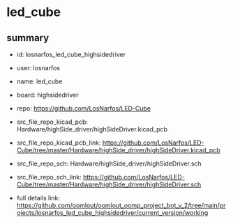 # led_cube
 
## summary 
* id: losnarfos_led_cube_highsidedriver
* user: losnarfos
* name: led_cube
* board: highsidedriver
* repo: https://github.com/LosNarfos/LED-Cube
* src_file_repo_kicad_pcb: Hardware/highSide_driver/highSideDriver.kicad_pcb
* src_file_repo_kicad_pcb_link: https://github.com/LosNarfos/LED-Cube/tree/master/Hardware/highSide_driver/highSideDriver.kicad_pcb


* src_file_repo_sch: Hardware/highSide_driver/highSideDriver.sch
* src_file_repo_sch_link: https://github.com/LosNarfos/LED-Cube/tree/master/Hardware/highSide_driver/highSideDriver.sch
* full details link: https://github.com/oomlout/oomlout_oomp_project_bot_v_2/tree/main/projects/losnarfos_led_cube_highsidedriver/current_version/working  







